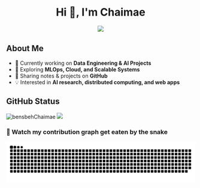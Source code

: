 <h1 align="center">Hi 👋, I'm Chaimae</h1>

<p align="center">
  <a href="https://github.com/DenverCoder1/readme-typing-svg">
    <img src="https://readme-typing-svg.demolab.com/?lines=AI%20Engineer;Data%20Scientist;Data%20Engineer;Problem%20Solving;DSA&font=Fira%20Code&center=true&width=500&height=45&color=f75c7e&vCenter=true&pause=1000&size=24&background=141321" />
  </a>
</p>


## About Me
- 🔭 Currently working on **Data Engineering & AI Projects**  
- 🌱 Exploring **MLOps, Cloud, and Scalable Systems**  
- 📝 Sharing notes & projects on **GitHub**  
- 💡 Interested in **AI research, distributed computing, and web apps**  



## GitHub Status  
<div >
<img src="https://github-readme-stats.vercel.app/api?username=bensbehChaimae&show_icons=true&theme=radical" alt="bensbehChaimae" />
<img src="https://github-readme-stats.vercel.app/api/top-langs/?username=bensbehChaimae&theme=radical&hide_border=false&include_all_commits=false&count_private=false&layout=compact"/>
</div>





### 🐍 Watch my contribution graph get eaten by the snake
</div>
<picture>
  <source media="(prefers-color-scheme: dark)" srcset="https://raw.githubusercontent.com/bensbehChaimae/bensbehChaimae/output/github-snake-dark.svg" />
  <source media="(prefers-color-scheme: light)" srcset="https://raw.githubusercontent.com/bensbehChaimae/bensbehChaimae/output/github-snake.svg" />
  <img alt="github-snake" src="https://raw.githubusercontent.com/bensbehChaimae/bensbehChaimae/output/github-snake.svg" />
</picture>
